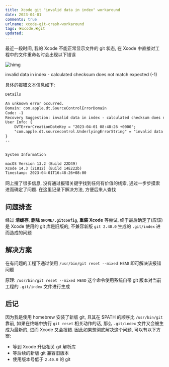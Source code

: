 ```yaml
---
title: Xcode git "invalid data in index" workaround
date: 2023-04-01
comments: true
urlname: xcode-git-crash-workaround
tags: ⦿xcode,⦿git
updated:
---
```


最近一段时间, 我的 Xcode 不能正常显示文件的 git 状态, 在 Xcode 中直接对工程中的文件重命名时会出现以下错误

![himg](https://a.hanleylee.com/HKMS/2023-04-01164754.png?x-oss-process=style/WaMa)

<!-- more -->

invalid data in index - calculated checksum does not match expected (-1)

具体的报错文本信息如下:

```txt
Details

An unknown error occurred.
Domain: com.apple.dt.SourceControlErrorDomain
Code: -1
Recovery Suggestion: invalid data in index - calculated checksum does not match expected (-1)
User Info: {
    DVTErrorCreationDateKey = "2023-04-01 08:48:26 +0000";
    "com.apple.dt.sourcecontrol.UnderlyingErrorString" = "invalid data in index - calculated checksum does not match expected (-1)";
}
--


System Information

macOS Version 13.2 (Build 22D49)
Xcode 14.3 (21812) (Build 14E222b)
Timestamp: 2023-04-01T16:48:26+08:00
```

网上搜了很多信息, 没有通过报错关键字找到任何有价值的线索, 通过一步步摸索进而确定了问题. 在这里记录下解决方法, 方便后来人查找

## 问题排查

经过 **清缓存**, **删除 `$HOME/.gitconfig`**, **重装 Xcode** 等尝试, 终于最后确定了(应该)是 Xcode 使用的 git 库是旧版的, 不兼容新版 `git 2.40.0` 生成的 `.git/index` 进而造成的问题

## 解决方案

在有问题的工程下通过使用 `/usr/bin/git reset --mixed HEAD` 即可解决该报错问题

原理: `/usr/bin/git reset --mixed HEAD` 这个命令使用系统自带 git 版本对当前工程的 `.git/index` 文件进行生成

## 后记

因为我是使用 homebrew 安装了新版 git, 且其在 $PATH 的顺序比 `/usr/bin/git` 靠前, 如果在终端中执行 `git reset` 相关动作的话, 那么 `.git/index` 文件又会被生成为最新的, 进而 Xcode 又会报错. 因此如果想彻底解决这个问题, 可以有以下方案:

- 等到 Xcode 升级相关 git 解析库
- 等后续的新版 git 兼容旧版本
- 使用版本号低于 `2.40.0` 的 git

